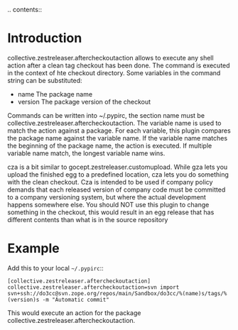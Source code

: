 .. contents::

Introduction
============

collective.zestreleaser.aftercheckoutaction allows to execute any
shell action after a clean tag checkout has been done. The command
is executed in the context of hte checkout directory.
Some variables in the command string can be substituted:

 - name
   The package name
 - version
   The package version of the checkout

Commands can be written into ~/.pypirc, the section name must be
collective.zestreleaser.aftercheckoutaction.
The variable name is used to match the action against a package.
For each variable, this plugin compares the package name against
the variable name. If the variable name matches the beginning
of the package name, the action is executed. If multiple variable
name match, the longest variable name wins.

cza is a bit similar to gocept.zestreleaser.customupload.
While gza lets you upload the finished egg to a predefined location,
cza lets you do something with the clean checkout. Cza is intended to
be used if company policy demands that each released version of company
code must be committed to a company versioning system, but where the
actual development happens somewhere else. You should NOT use this
plugin to change something in the checkout, this would result in an
egg release that has different contents than what is in the source
repository

Example
=======
Add this to your local `~/.pypirc`::

    [collective.zestreleaser.aftercheckoutaction]
    collective.zestreleaser.aftercheckoutaction=svn import svn+ssh://do3cc@svn.zope.org/repos/main/Sandbox/do3cc/%(name)s/tags/%(version)s -m "Automatic commit"

This would execute an action for the package collective.zestreleaser.aftercheckoutaction.

